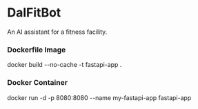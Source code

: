# DalFitBot
An AI assistant for a fitness facility. 


### Dockerfile Image

docker build --no-cache -t fastapi-app .



### Docker Container

docker run -d -p 8080:8080 --name my-fastapi-app fastapi-app
